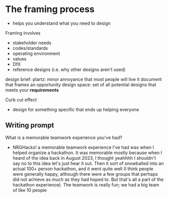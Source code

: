 # The framing process
- helps you understand what you need to design

Framing involves 
- stakeholder needs
- codes/standards
- operating environment
- values
- DfX 
- reference designs (i.e. why other designs aren't used)


design brief:
	plartz: minor annoyance that most people will live it
	document that frames an opportunity
	design space: set of all potential designs that meets your **requirements**

Curb cut effect
- design for something specific that ends up helping everyone

## Writing prompt
What is a memorable teamwork experience you've had?
- NRGHacks!
a memorable teamwork experience I've had was when I helped organize a hackathon. It was memorable mostly because when I heard of the idea back in August 2023, I thought yeahhhh I shouldn't say no to this idea let's just hear it out. Then it sort of snowballed into an actual 100+ person hackathon, and it went quite well (I think people were generally happy, although there were a few groups that perhaps did not achieve as much as they had hoped to. But that's all a part of the hackathon experience). The teamwork is really fun; we had a big team of like 10 people